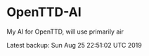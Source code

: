 # OpenTTD-AI
My AI for OpenTTD, will use primarily air

Latest backup: Sun Aug 25 22:51:02 UTC 2019
